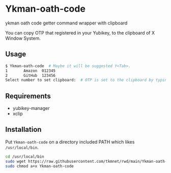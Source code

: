 # Ykman-oath-code
ykman oath code getter command wrapper with clipboard

You can copy OTP that registered in your Yubikey, to the clipboard of X Window System.

## Usage
```sh
$ Ykman-oath-code  # Maybe it will be suggested Y<Tab>.
1       Amazon  012345
2       GitHub  123456
Select number to set clipboard:  # OTP is set to the clipboard by typing the number on the left.
```

## Requirements
+ yubikey-manager
+ xclip

## Installation
Put `Ykman-oath-code` on a directory included PATH which likes `/usr/local/bin`.
```sh
cd /usr/local/bin
sudo wget https://raw.githubusercontent.com/tkmnet/rwd/main/Ykman-oath-code
sudo chmod a+x Ykman-oath-code
```
